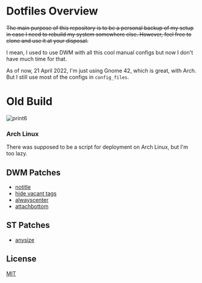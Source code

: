 # Dotfiles Overview
~~The main purpose of this repository is to be a personal backup of my setup in case I need to rebuild my system somewhere else. However, feel free to clone and use it at your disposal.~~

I mean, I used to use DWM with all this cool manual configs but now I don't have much time for that.

As of now, 21 April 2022, I'm just using Gnome 42, which is great, with Arch. But I still use most of the configs in `config_files`.

# Old Build

![print6](https://user-images.githubusercontent.com/63078965/137253318-effa4522-b2b2-4e5f-9fa5-f5c32c4e1ed0.png)

### Arch Linux
There was supposed to be a script for deployment on Arch Linux, but I'm too lazy.

## DWM Patches
* [notitle](https://dwm.suckless.org/patches/notitle/)
* [hide vacant tags](https://dwm.suckless.org/patches/hide_vacant_tags/)
* [alwayscenter](https://dwm.suckless.org/patches/alwayscenter/)
* [attachbottom](https://dwm.suckless.org/patches/attachbottom/)

## ST Patches
* [anysize](https://st.suckless.org/patches/anysize/)

## License
[MIT](https://choosealicense.com/licenses/mit/)
